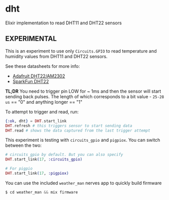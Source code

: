 # dht
Elixir implementation to read DHT11 and DHT22 sensors

## EXPERIMENTAL

This is an experiment to use only `Circuits.GPIO` to read temperature and humidity values from DHT11 and DHT22 sensors.

See these datasheets for more info:
  * [Adafruit DHT22/AM2302](https://cdn-shop.adafruit.com/datasheets/Digital+humidity+and+temperature+sensor+AM2302.pdf)
  * [SparkFun DHT22](https://www.sparkfun.com/datasheets/Sensors/Temperature/DHT22.pdf)

**TL;DR**
You need to trigger pin LOW for ~ 1ms and then the sensor will start sending back pulses. The length of which corresponds to a bit value - `25-28 us` == "0" and anything longer == "1"

To attempt to trigger and read, run:
```elixir
{:ok, dht} = DHT.start_link
DHT.refresh # this triggers sensor to start sending data
DHT.read # shows the data captured from the last trigger attempt
```

This experiment is testing with `circuits_gpio` and `pigpiox`. You can switch between the two:
```elixir
# circuits_gpio by default. But you can also specify
DHT.start_link(17, :circuits_gpio)

# For pigpio
DHT.start_link(17, :pigpiox)
```

You can use the included `weather_man` nerves app to quickly build firmware
```elixir
$ cd weather_man && mix firmware
```